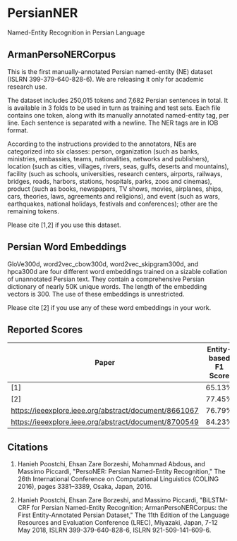 # PersianNER
Named-Entity Recognition in Persian Language

## ArmanPersoNERCorpus 
This is the first manually-annotated Persian named-entity (NE) dataset (ISLRN 399-379-640-828-6). We are releasing it only for academic research use.

The dataset includes 250,015 tokens and 7,682 Persian sentences in total. It is available in 3 folds to be used in turn as training and test sets. Each file contains one token, along with its manually annotated named-entity tag, per line. Each sentence is separated with a newline. The NER tags are in IOB format.  

According to the instructions provided to the annotators, NEs are categorized into six classes: person, organization (such as banks, ministries, embassies, teams, nationalities, networks and publishers), location (such as cities, villages, rivers, seas, gulfs, deserts and mountains), facility (such as schools, universities, research centers, airports, railways, bridges, roads, harbors, stations, hospitals, parks, zoos and cinemas), product (such as books, newspapers, TV shows, movies, airplanes, ships, cars, theories, laws, agreements and religions), and event (such as wars, earthquakes, national holidays, festivals and conferences); other are the remaining tokens. 

Please cite [1,2] if you use this dataset.

## Persian Word Embeddings

GloVe300d, word2vec_cbow300d, word2vec_skipgram300d, and hpca300d are four different word embeddings trained on a sizable collation of unannotated Persian text. They contain a comprehensive Persian dictionary of nearly 50K unique words. The length of the embedding vectors is 300. The use of these embeddings is unrestricted.

Please cite [2] if you use any of these word embeddings in your work.

## Reported Scores

| Paper  | Entity-based F1 Score |
| ------------- | ------------- |
| [1]  | 65.13%  |
| [2]  | 77.45%  |
| https://ieeexplore.ieee.org/abstract/document/8661067  | 76.79% |
| https://ieeexplore.ieee.org/abstract/document/8700549  | 84.23%  |


## Citations

1. Hanieh Poostchi, Ehsan Zare Borzeshi, Mohammad Abdous, and Massimo Piccardi, "PersoNER: Persian Named-Entity Recognition," The 26th International Conference on Computational Linguistics (COLING 2016), pages 3381–3389, Osaka, Japan, 2016.

2. Hanieh Poostchi, Ehsan Zare Borzeshi, and Massimo Piccardi, "BiLSTM-CRF for Persian Named-Entity Recognition; ArmanPersoNERCorpus: the First Entity-Annotated Persian Dataset," The 11th Edition of the Language Resources and Evaluation Conference (LREC), Miyazaki, Japan, 7-12 May 2018, ISLRN 399-379-640-828-6, ISLRN 921-509-141-609-6.
